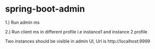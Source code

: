 # spring-boot-admin

1.) Run admin ms

2.) Run client ms in different profile i.e instance1 and instance 2 profile

Two instances should be visible in admin UI, Url is http://localhost:9999
